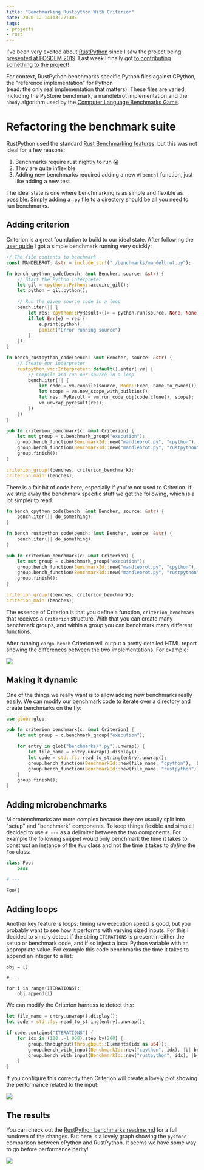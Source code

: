 ```yaml
---
title: "Benchmarking Rustpython With Criterion"
date: 2020-12-14T13:27:30Z
tags: 
- projects
- rust
---
```


I've been very excited about [RustPython](https://github.com/RustPython/RustPython) since I saw the project 
being [presented at FOSDEM 2019](https://archive.fosdem.org/2019/schedule/event/rust_python/). Last week I finally
got [to contributing something to the project](https://github.com/RustPython/RustPython/pull/2367/)!

For context, RustPython benchmarks specific Python files against CPython, the "reference implementation" for Python  
(read: the only real implementation that matters). These files are varied, including the PyStone benchmark, a 
mandlebrot implementation and the `nbody` algorithm used by the [Computer Language Benchmarks Game](http://benchmarksgame.alioth.debian.org/).

# Refactoring the benchmark suite

RustPython used the standard [Rust Benchmarking features](https://doc.rust-lang.org/1.7.0/book/benchmark-tests.html), 
but this was not ideal for a few reasons:

1. Benchmarks require rust nightly to run 😱
2. They are quite inflexible
3. Adding new benchmarks required adding a new `#[bench]` function, just like adding a new test

The ideal state is one where benchmarking is as simple and flexible as possible. Simply adding a `.py` file to a 
directory should be all you need to run benchmarks.

## Adding criterion

Criterion is a great foundation to build to our ideal state. After following the [user guide](https://bheisler.github.io/criterion.rs/book/getting_started.html) 
I got a simple benchmark running very quickly:

```rust
// The file contents to benchmark 
const MANDELBROT: &str = include_str!("./benchmarks/mandelbrot.py");

fn bench_cpython_code(bench: &mut Bencher, source: &str) {
    // Start the Python interpreter
    let gil = cpython::Python::acquire_gil();
    let python = gil.python();

    // Run the given source code in a loop
    bench.iter(|| {
        let res: cpython::PyResult<()> = python.run(source, None, None);
        if let Err(e) = res {
            e.print(python);
            panic!("Error running source")
        }
    });
}

fn bench_rustpython_code(bench: &mut Bencher, source: &str) {
    // Create our interpreter
    rustpython_vm::Interpreter::default().enter(|vm| {
        // Compile and run our source in a loop
        bench.iter(|| {
            let code = vm.compile(source, Mode::Exec, name.to_owned()).unwrap();
            let scope = vm.new_scope_with_builtins();
            let res: PyResult = vm.run_code_obj(code.clone(), scope);
            vm.unwrap_pyresult(res); 
        })
    })
}

pub fn criterion_benchmark(c: &mut Criterion) {
    let mut group = c.benchmark_group("execution");
    group.bench_function(BenchmarkId::new("mandlebrot.py", "cpython"), |b| bench_cpython_code(b, MANDELBROT));
    group.bench_function(BenchmarkId::new("mandlebrot.py", "rustpython"), |b| bench_rustpython_code(b, MANDELBROT));
    group.finish();
}

criterion_group!(benches, criterion_benchmark);
criterion_main!(benches);
```

There is a fair bit of code here, especially if you're not used to Criterion. If we strip away the benchmark specific 
stuff we get the following, which is a lot simpler to read:

```rust
fn bench_cpython_code(bench: &mut Bencher, source: &str) {
    bench.iter(|| do_something);
}

fn bench_rustpython_code(bench: &mut Bencher, source: &str) {
    bench.iter(|| do_something);
}

pub fn criterion_benchmark(c: &mut Criterion) {
    let mut group = c.benchmark_group("execution");
    group.bench_function(BenchmarkId::new("mandlebrot.py", "cpython"), |b| bench_cpython_code(b, MANDELBROT));
    group.bench_function(BenchmarkId::new("mandlebrot.py", "rustpython"), |b| bench_rustpython_code(b, MANDELBROT));
    group.finish();
}

criterion_group!(benches, criterion_benchmark);
criterion_main!(benches);
```

The essence of Criterion is that you define a function, `criterion_benchmark` that receives a `Criterion` structure. 
With that you can create many benchmark groups, and within a group you can benchmark many different functions. 

After running `cargo bench` Criterion will output a pretty detailed HTML report showing the differences between the 
two implementations. For example:

![](./benchmark_1.png)

## Making it dynamic

One of the things we really want is to allow adding new benchmarks really easily. We can modify our benchmark code 
to iterate over a directory and create benchmarks on the fly:

```rust
use glob::glob;

pub fn criterion_benchmark(c: &mut Criterion) {
    let mut group = c.benchmark_group("execution");

    for entry in glob("benchmarks/*.py").unwrap() {
        let file_name = entry.unwrap().display();
        let code = std::fs::read_to_string(entry).unwrap();
        group.bench_function(BenchmarkId::new(file_name, "cpython"), |b| bench_cpython_code(b, &code));
        group.bench_function(BenchmarkId::new(file_name, "rustpython"), |b| bench_rustpython_code(b, &code));
    }
    group.finish();
}
```

## Adding microbenchmarks

Microbenchmarks are more complex because they are usually split into "setup" and "benchmark" components. To keep things 
flexible and simple I decided to use `# ---` as a delimiter between the two components. For example the following 
snippet would only benchmark the time it takes to construct an instance of the `Foo` class and not the time it takes 
to _define_ the `Foo` class:

```python
class Foo:
    pass

# ---

Foo()
```

## Adding loops

Another key feature is loops: timing raw execution speed is good, but you probably want to see how it performs with 
varying sized inputs. For this I decided to simply detect if the string `ITERATIONS` is present in either the setup 
or benchmark code, and if so inject a local Python variable with an appropriate value. For example this code benchmarks 
the time it takes to append an integer to a list:

```
obj = []

# ---

for i in range(ITERATIONS):
    obj.append(i)
```

We can modify the Criterion harness to detect this:

```rust
let file_name = entry.unwrap().display();
let code = std::fs::read_to_string(entry).unwrap();

if code.contains("ITERATIONS") {
    for idx in (100..=1_000).step_by(200) {
        group.throughput(Throughput::Elements(idx as u64));
        group.bench_with_input(BenchmarkId::new("cpython", idx), |b| bench_cpython_code(b, &code, idx));
        group.bench_with_input(BenchmarkId::new("rustpython", idx), |b| bench_rustpython_code(b, &code, idx));
    }
}
```

If you configure this correctly then Criterion will create a lovely plot showing the performance related to the input:

![](./benchmark_2.png)

## The results

You can check out the [RustPython benchmarks readme.md](https://github.com/RustPython/RustPython/tree/9b76dc38d8002ed8bb49d0a65b0660f7f2f6f4ca/benches#usage) 
for a full rundown of the changes. But here is a lovely graph showing the `pystone` comparison between cPython and 
RustPython. It seems we have some way to go before performance parity!

![](./pystone.png)
